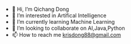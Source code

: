 - 👋 Hi, I’m Qichang Dong
- 👀 I’m interested in Artifical Intelligence
- 🌱 I’m currently learning Machine Learning
- 💞️ I’m looking to collaborate on AI,Java,Python
- 📫 How to reach me krisdong88@gmail.com

<!---
krisdong88/krisdong88 is a ✨ special ✨ repository because its `README.md` (this file) appears on your GitHub profile.
You can click the Preview link to take a look at your changes.
--->
